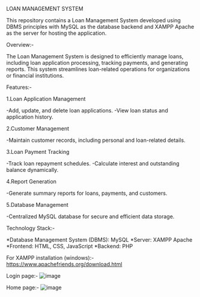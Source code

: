 LOAN MANAGEMENT SYSTEM

This repository contains a Loan Management System developed using DBMS principles with MySQL as the database backend and XAMPP Apache as the server for hosting the application.

Overview:-

The Loan Management System is designed to efficiently manage loans, including loan application processing, tracking payments, and generating reports. This system streamlines loan-related operations for organizations or financial institutions.

Features:-

1.Loan Application Management

-Add, update, and delete loan applications.
-View loan status and application history.

2.Customer Management

-Maintain customer records, including personal and loan-related details.

3.Loan Payment Tracking

-Track loan repayment schedules.
-Calculate interest and outstanding balance dynamically.

4.Report Generation

-Generate summary reports for loans, payments, and customers.

5.Database Management

-Centralized MySQL database for secure and efficient data storage.

Technology Stack:-

*Database Management System (DBMS): MySQL
*Server: XAMPP Apache
*Frontend: HTML, CSS, JavaScript
*Backend: PHP

For XAMPP installation (windows):-https://www.apachefriends.org/download.html


Login page:-
![image](https://github.com/user-attachments/assets/7cabbd62-86c2-4374-b0c1-b72abcd412b8)

Home page:-
![image](https://github.com/user-attachments/assets/6359c619-70d4-4301-bd4f-da83b68646d9)


